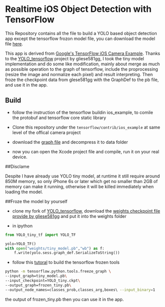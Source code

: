 # Realtime iOS Object Detection with TensorFlow

This Repository contains all the file to build a YOLO based object detection app except the tensorflow frozon model file, you can download the model file [here](https://code.yjmade.net/files/frozen_process_no_filter_tiny.pb.bz2).

This app is derived from [Google's TensorFlow iOS Camera Example](https://github.com/tensorflow/tensorflow/tree/master/tensorflow/contrib/ios_examples/camera). Thanks to the [YOLO_tensorflow](https://github.com/gliese581gg/YOLO_tensorflow) project by gliese581gg, I took the tiny model implementation and do some like modification, mainly about merge as much as possible operation to the graph of tensorflow, include the proprocessing (resize the image and normalize each pixel) and result interpreting. Then froze the checkpoint data from glese581gg with the GraphDef to the pb file, and use it in the app.

## Build
- follow the instruction of the tensorflow buildin ios_example, to comile the protobuf and tensorflow core static library

- Clone this repository under the `tensorflow/contrib/ios_example` at same level of the offical camera project

- download the [graph file](https://drive.google.com/file/d/0B0wuoauR_vfzdVhFVkpoZklUWTg/view?usp=sharing) and decompress it to data folder 

- now you can open the Xcode project file and compile, run it on your real device.

##Disclame

Despite I have already use YOLO tiny model, at runtime it still require around 850M memory, so only iPhone 6s or later which get no smaller than 2GB of memory can make it running, otherwise it will be killed immediately when loading the model.


##Froze the model by yourself
- clone my fork of [YOLO_tensorflow](https://github.com/yjmade/YOLO_tensorflow), download the [weights checkpoint file provide by gliese581gg](https://drive.google.com/file/d/0B2JbaJSrWLpza0FtQlc3ejhMTTA/view?usp=sharing) and put it into the weights folder

- in ipython

```python
from YOLO_tiny_tf import YOLO_TF

yolo=YOLO_TF()
with open("weights/tiny_model.pb","wb") as f:
    f.write(yolo.sess.graph_def.SerializeToString())
```

- follow this [tutoral](https://www.tensorflow.org/versions/r0.9/how_tos/tool_developers/index.html#freezing) to build the tensorflow frozen tools

```bash
python -m tensorflow.python.tools.freeze_graph \
--input_graph=tiny_model.pb\ 
--input_checkpoint=YOLO_tiny.ckpt\
--output_graph=frozen_tiny.pb\
--output_node_names=classes_prob,classes_arg,boxes\ --input_binary=1
```

the output of frozen_tiny.pb then you can use it in the app.



